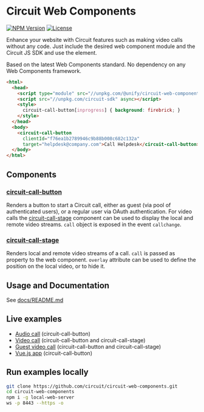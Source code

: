 # Circuit Web Components

[![NPM Version](https://img.shields.io/npm/v/@unify/circuit-web-components.svg?style=flat)](https://www.npmjs.com/package/@unify/circuit-web-components)
[![License](https://img.shields.io/badge/License-Apache%202.0-blue.svg)](https://opensource.org/licenses/Apache-2.0)

Enhance your website with Circuit features such as making video calls without any code. Just include the desired web component module and the Circuit JS SDK and use the element.

Based on the latest Web Components standard. No dependency on any Web Components framework.

```html
<html>
  <head>
    <script type="module" src="//unpkg.com/@unify/circuit-web-components/circuit-call-button.js" defer></script>
    <script src="//unpkg.com/circuit-sdk" async></script>
    <style>
      circuit-call-button[inprogress] { background: firebrick; }
    </style>
  </head>
  <body>
    <circuit-call-button
      clientId="f76ea1b2789946c9b88b008c682c132a"
      target="helpdesk@company.com">Call Helpdesk</circuit-call-button>
  </body>
</html>
```

## Components

### [circuit-call-button](docs/circuit-call-button.md)
Renders a button to start a Circuit call, either as guest (via pool of authenticated users), or a regular user via OAuth authentication. For video calls the [circuit-call-stage](circuit-call-stage.md) component can be used to display the local and remote video streams. `call` object is exposed in the event `callchange`.


### [circuit-call-stage](docs/circuit-call-stage.md)
Renders local and remote video streams of a call. `call` is passed as property to the web component. `overlay` attribute can be used to define the position on the local video, or to hide it.

## Usage and Documentation
See [docs/README.md](docs/README.md)

## Live examples
* [Audio call](https://raw.githack.com/circuit/circuit-web-components/master/examples/audioCall.html) (circuit-call-button)
* [Video call](https://raw.githack.com/circuit/circuit-web-components/master/examples/videoCall.html) (circuit-call-button and circuit-call-stage)
* [Guest video call](https://raw.githack.com/circuit/circuit-web-components/master/examples/guestCall.html) (circuit-call-button and circuit-call-stage)
* [Vue.js app](https://raw.githack.com/circuit/circuit-web-components/master/examples/vue.html) (circuit-call-button)




## Run examples locally
```bash
git clone https://github.com/circuit/circuit-web-components.git
cd circuit-web-components
npm i -g local-web-server
ws -p 8443 --https -o
```

